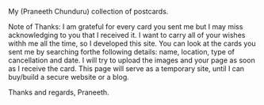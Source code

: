 My (Praneeth Chunduru) collection of postcards.

Note of Thanks:
I am grateful for every card you sent me but I may miss acknowledging to you that I received it.
I want to carry all of your wishes withh me all the time, so I developed this site. You can look at the cards you sent me by searching forthe following details: name, location, type of cancellation and date.
I will try to upload the images and your page as soon as I receive the card.
This page will serve as a temporary site, until I can buy/build a secure website or a blog.

Thanks and regards,
Praneeth.

